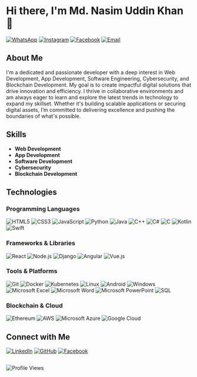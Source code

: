 # Hi there, I'm Md. Nasim Uddin Khan 👋

[![WhatsApp](https://img.shields.io/badge/WhatsApp-%2B8801844904548-brightgreen)](https://wa.me/8801844904548)
[![Instagram](https://img.shields.io/badge/Instagram-%23E4405F?logo=instagram&logoColor=white)](https://www.instagram.com/nxdnasim?igsh=YzljYTk1ODg3Zg==)
[![Facebook](https://img.shields.io/badge/Facebook-1877F2?logo=facebook&logoColor=white)](https://www.facebook.com/share/1Ckk8ttAFj/)
[![Email](https://img.shields.io/badge/Email-eurokhan0@gmail.com-blue)](mailto:eurokhan0@gmail.com)

## About Me
I'm a dedicated and passionate developer with a deep interest in Web Development, App Development, Software Engineering, Cybersecurity, and Blockchain Development. My goal is to create impactful digital solutions that drive innovation and efficiency. I thrive in collaborative environments and am always eager to learn and explore the latest trends in technology to expand my skillset. Whether it's building scalable applications or securing digital assets, I’m committed to delivering excellence and pushing the boundaries of what's possible.

## Skills
- **Web Development**
- **App Development**
- **Software Development**
- **Cybersecurity**
- **Blockchain Development**

## Technologies

### Programming Languages
![HTML5](https://img.shields.io/badge/-HTML5-E34F26?logo=html5&logoColor=white&style=flat)
![CSS3](https://img.shields.io/badge/-CSS3-1572B6?logo=css3&logoColor=white&style=flat)
![JavaScript](https://img.shields.io/badge/-JavaScript-F7DF1E?logo=javascript&logoColor=black&style=flat)
![Python](https://img.shields.io/badge/-Python-3776AB?logo=python&logoColor=white&style=flat)
![Java](https://img.shields.io/badge/-Java-007396?logo=java&logoColor=white&style=flat)
![C++](https://img.shields.io/badge/-C++-00599C?logo=c%2B%2B&logoColor=white&style=flat)
![C#](https://img.shields.io/badge/-C%23-239120?logo=c-sharp&logoColor=white&style=flat)
![C](https://img.shields.io/badge/-C-A8B9CC?logo=c&logoColor=black&style=flat)
![Kotlin](https://img.shields.io/badge/-Kotlin-0095D5?logo=kotlin&logoColor=white&style=flat)
![Swift](https://img.shields.io/badge/-Swift-FA7343?logo=swift&logoColor=white&style=flat)

### Frameworks & Libraries
![React](https://img.shields.io/badge/-React-61DAFB?logo=react&logoColor=black&style=flat)
![Node.js](https://img.shields.io/badge/-Node.js-339933?logo=node.js&logoColor=white&style=flat)
![Django](https://img.shields.io/badge/-Django-092E20?logo=django&logoColor=white&style=flat)
![Angular](https://img.shields.io/badge/-Angular-DD0031?logo=angular&logoColor=white&style=flat)
![Vue.js](https://img.shields.io/badge/-Vue.js-4FC08D?logo=vue.js&logoColor=white&style=flat)

### Tools & Platforms
![Git](https://img.shields.io/badge/-Git-F05032?logo=git&logoColor=white&style=flat)
![Docker](https://img.shields.io/badge/-Docker-2496ED?logo=docker&logoColor=white&style=flat)
![Kubernetes](https://img.shields.io/badge/-Kubernetes-326CE5?logo=kubernetes&logoColor=white&style=flat)
![Linux](https://img.shields.io/badge/-Linux-FCC624?logo=linux&logoColor=black&style=flat)
![Android](https://img.shields.io/badge/-Android-3DDC84?logo=android&logoColor=white&style=flat)
![Windows](https://img.shields.io/badge/-Windows-0078D6?logo=windows&logoColor=white&style=flat)
![Microsoft Excel](https://img.shields.io/badge/-Excel-217346?logo=microsoft-excel&logoColor=white&style=flat)
![Microsoft Word](https://img.shields.io/badge/-Word-2B579A?logo=microsoft-word&logoColor=white&style=flat)
![Microsoft PowerPoint](https://img.shields.io/badge/-PowerPoint-B7472A?logo=microsoft-powerpoint&logoColor=white&style=flat)
![SQL](https://img.shields.io/badge/-SQL-CC2927?logo=microsoft-sql-server&logoColor=white&style=flat)

### Blockchain & Cloud
![Ethereum](https://img.shields.io/badge/-Ethereum-3C3C3D?logo=ethereum&logoColor=white&style=flat)
![AWS](https://img.shields.io/badge/-AWS-232F3E?logo=amazon-aws&logoColor=white&style=flat)
![Microsoft Azure](https://img.shields.io/badge/-Azure-0078D4?logo=microsoft-azure&logoColor=white&style=flat)
![Google Cloud](https://img.shields.io/badge/-Google%20Cloud-4285F4?logo=google-cloud&logoColor=white&style=flat)

## Connect with Me
[![LinkedIn](https://img.shields.io/badge/-LinkedIn-0077B5?logo=linkedin&logoColor=white&style=flat)](https://bd.linkedin.com/in/md-nasim-uddin-khan-314785337)
[![GitHub](https://img.shields.io/badge/-GitHub-181717?logo=github&logoColor=white&style=flat)](https://github.com/nasimkhan-uu)
[![Facebook](https://img.shields.io/badge/Facebook-1877F2?logo=facebook&logoColor=white)](https://www.facebook.com/share/1Ckk8ttAFj/)
##
![Profile Views](https://img.shields.io/badge/Profile%20Views-7%2C893%2C845-blue?style=flat-square)

